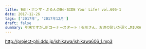 ```yaml
---
title: 石川・ホンマ・ぶるんのBe-SIDE Your Life! vol.606-1
date: 2017-12-26
tags: ['2017年', '2017年12月']
draft: false
summary: 年末ですが…新コーナースタート！石川さん、お酒の酔いが深く…MIURA
---
```


http://project-phi.ddo.jp/ishikawa/ishikawa606_1.mp3
